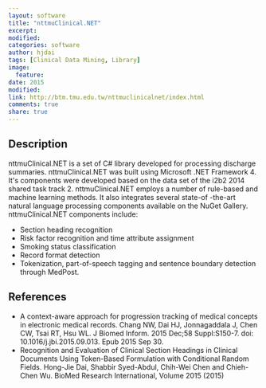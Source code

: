 ```yaml
---
layout: software
title: "nttmuClinical.NET"
excerpt:
modified:
categories: software
author: hjdai
tags: [Clinical Data Mining, Library]
image:
  feature:
date: 2015
modified: 
link: http://btm.tmu.edu.tw/nttmuclinicalnet/index.html
comments: true
share: true
---
```


## Description

nttmuClinical.NET is a set of C# library developed for processing discharge summaries.
nttmuClinical.NET was built using Microsoft .NET Framework 4. It's components were developed based on the data set of the i2b2 2014 shared task track 2.
nttmuClinical.NET employs a number of rule-based and machine learning methods. It also integrates several state-of -the-art natural language processing components available on the NuGet Gallery.
nttmuClinical.NET components include:

- Section heading recognition
- Risk factor recognition and time attribute assignment
- Smoking status classification
- Record format detection
- Tokenization, part-of-speech tagging and sentence boundary detection through MedPost.


## References

- A context-aware approach for progression tracking of medical concepts in electronic medical records. Chang NW, Dai HJ, Jonnagaddala J, Chen CW, Tsai RT, Hsu WL. J Biomed Inform. 2015 Dec;58 Suppl:S150-7. doi: 10.1016/j.jbi.2015.09.013. Epub 2015 Sep 30.
- Recognition and Evaluation of Clinical Section Headings in Clinical Documents Using Token-Based Formulation with Conditional Random Fields. Hong-Jie Dai, Shabbir Syed-Abdul, Chih-Wei Chen and Chieh-Chen Wu. BioMed Research International, Volume 2015 (2015)